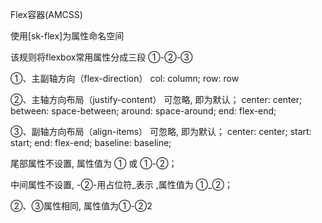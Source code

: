 Flex容器(AMCSS)

  使用[sk-flex]为属性命名空间

  该规则将flexbox常用属性分成三段 ①-②-③

  ①、主副轴方向（flex-direction）
    col: column; row: row

  ②、主轴方向布局（justify-content）
    可忽略, 即为默认；
    center: center;
    between: space-between;
    around: space-around;
    end: flex-end;

  ③、副轴方向布局（align-items）
    可忽略, 即为默认；
    center: center;
    start: start;
    end: flex-end;
    baseline: baseline;


  尾部属性不设置, 属性值为 ① 或 ①-②；

  中间属性不设置, -②-用占位符_表示 ,属性值为 ①_②；

  ②、③属性相同, 属性值为①-②2

